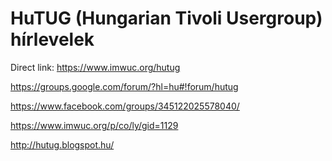 # HuTUG (Hungarian Tivoli Usergroup) hírlevelek

Direct link: https://www.imwuc.org/hutug

https://groups.google.com/forum/?hl=hu#!forum/hutug

https://www.facebook.com/groups/345122025578040/

https://www.imwuc.org/p/co/ly/gid=1129

http://hutug.blogspot.hu/

